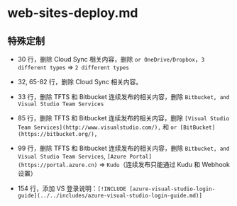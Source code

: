 # web-sites-deploy.md

## 特殊定制

* 30 行，删除 Cloud Sync 相关内容，删除 `or OneDrive/Dropbox`，`3 different types` => `2 different types`

* 32, 65-82 行，删除 Cloud Sync 相关内容。

* 33 行，删除 TFTS 和 Bitbucket 连续发布的相关内容，删除 `Bitbucket, and Visual Studio Team Services`

* 85 行，删除 TFTS 和 Bitbucket 连续发布的相关内容，删除 `[Visual Studio Team Services](http://www.visualstudio.com/),` 和 `or [BitBucket](https://bitbucket.org/),`

* 99 行，删除 TFTS 和 Bitbucket 连续发布的相关内容，删除 `Bitbucket, and Visual Studio Team Services`, `[Azure Portal](https://portal.azure.cn)` => `Kudu`（连续发布只能通过 Kudu 和 Webhook 设置）

* 154 行，添加 VS 登录说明：`[!INCLUDE [azure-visual-studio-login-guide](../../includes/azure-visual-studio-login-guide.md)]`